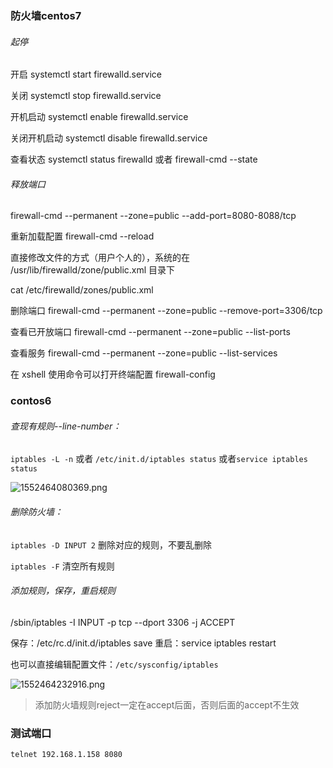 ### 防火墙centos7

###### 起停

开启
systemctl start firewalld.service

关闭
systemctl stop firewalld.service

开机启动
systemctl enable firewalld.service

关闭开机启动
systemctl disable firewalld.service

查看状态
systemctl status firewalld 或者 firewall-cmd --state

###### 释放端口

firewall-cmd --permanent --zone=public --add-port=8080-8088/tcp

重新加载配置
firewall-cmd --reload

直接修改文件的方式（用户个人的），系统的在 /usr/lib/firewalld/zone/public.xml 目录下

cat  /etc/firewalld/zones/public.xml

删除端口
firewall-cmd --permanent --zone=public --remove-port=3306/tcp 

查看已开放端口
firewall-cmd --permanent --zone=public --list-ports

查看服务
firewall-cmd --permanent --zone=public --list-services

在 xshell 使用命令可以打开终端配置 firewall-config

### contos6

###### 查现有规则--line-number：

`iptables -L -n`  或者  `/etc/init.d/iptables status` 或者`service iptables status`

![1552464080369.png](https://gitee.com/linqin07/pic/raw/master/1552464080369.png)

###### 删除防火墙：

`iptables -D INPUT 2` 删除对应的规则，不要乱删除

`iptables -F` 清空所有规则

###### 添加规则，保存，重启规则

/sbin/iptables -I INPUT -p tcp --dport 3306 -j ACCEPT

保存：/etc/rc.d/init.d/iptables save
重启：service iptables restart 

也可以直接编辑配置文件：`/etc/sysconfig/iptables` 

![1552464232916.png](https://gitee.com/linqin07/pic/raw/master/1552464232916.png)

> 添加防火墙规则reject一定在accept后面，否则后面的accept不生效



### 测试端口

```shell
telnet 192.168.1.158 8080
```